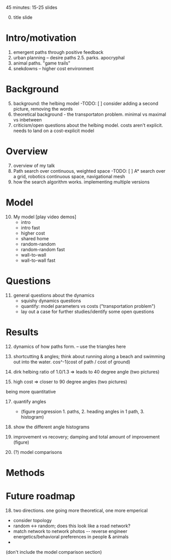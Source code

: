 45 minutes: 15-25 slides

0. title slide

# Intro/motivation
1. emergent paths through positive feedback
2. urban planning – desire paths
2.5. parks. apocryphal
3. animal paths. "game trails"
4. snekdowns – higher cost environment

# Background
5. background: the helbing model
	-TODO: [ ] consider adding a second picture, removing the words
6. theoretical background - the transportaton problem. minimal vs maximal vs inbetween
7. criticism/open questions about the helbing model. costs aren't explicit. needs to land on a cost-explicit model

# Overview
7. overview of my talk
8. Path search over continuous, weighted space
	-TODO: [ ] A* search over a grid, robotics continuous space, navigational mesh
9. how the search algorithm works. implementing multiple versions

# Model
10. My model [play video demos]
	- intro
	- intro fast
	- higher cost
	- shared home
	- random-random
	- random-random fast
	- wall-to-wall
	- wall-to-wall fast
	

# Questions
11. general questions about the dynamics
	- squishy dynamics questions
	- quantify: model parameters vs costs ("transportation problem")
	- lay out a case for further studies/identify some open questions

# Results
12. dynamics of how paths form. – use the triangles here

13. shortcutting & angles; think about running along a beach and swimming out into the water. cos^-1(cost of path / cost of ground)
14. dirk helbing ratio of 1.0/1.3 => leads to 40 degree angle (two pictures)
15. high cost => closer to 90 degree angles (two pictures)

being more quantitative

17. quantify angles
	- (figure progression 1. paths, 2. heading angles in 1 path, 3. histogram)
18. show the different angle histograms


19. improvement vs recovery; damping and total amount of improvement (figure)


19. (?) model comparisons

# Methods


# Future roadmap
18. two directions. one going more theoretical, one more emperical
- consider topology
- random <-> random; does this look like a road network?
- match network to network photos -- reverse engineer energetics/behavioral preferences in people & animals
- 

(don't include the model comparison section)

